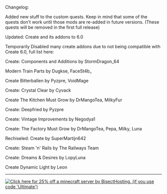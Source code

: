 Changelog:
 


Added new stuff to the custom quests. Keep in mind that some of the quests don't work until those mods are re-added in future versions. (These quests will be removed in the first full release)


Updated:
Create and its addons to 6.0


Temporarily Disabled many create addons due to not being compatible with Create 6.0, full list here:

<div class="spoiler">Create: Components and Additions by StormDragon_64

Modern Train Parts by Dugkse, FaceSt4b_

Create Bitterballen by Pyzpre, VoidMage

Create: Crystal Clear by Cyvack

Create The Kitchen Must Grow by DrMangoTea, MilkyFur

Create: Deepfried by Pyzpre

Create: Vintage Improvements by Negodya1


Create: The Factory Must Grow by DrMangoTea, Pepa, Milky, Luna

Rechiseled: Create by SuperMartijn642

Create: Steam 'n' Rails by The Railways Team

Create: Dreams & Desires by LopyLuna

Create Dynamic Light by Leon</div>


----

[![Click here for 25% off a minecraft server by BisectHosting. (if you use code 'Ultimate')](https://www.bisecthosting.com/images/CF/Is_this_even_Create_anymore/MP_IsthisevenCreateanymore_promo.webp)](https://bh.lazuline.xyz?r=ITECAchangelog)